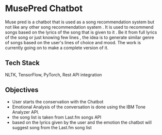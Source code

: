 
# MusePred Chatbot

Muse pred is a chatbot that is used as a song recommendation system but not like any other song recommendation syatem . It is used to  recommend songs based on the lyrics of the song that is given to it . Be it from full lyrics of the song or just knowing few lines , the idea is to generate similar genre of songs based on the user's lines of choice and mood. 
The work is currently going on to make a complete version of it. 


## Tech Stack

NLTK, TensorFlow, PyTorch, Rest API integration



## Objectives 

- User starts the conservation with the Chatbot
- Emotional Analysis of the conversation is done using the IBM Tone Analyzer API.
- the song list is taken from  Last.fm songs API
- based on the lyrics given by the user and the emotion the chatbot will suggest song from the Last.fm song list


